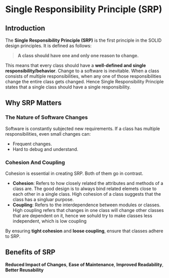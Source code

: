 # Single Responsibility Principle (SRP)

## Introduction

The **Single Responsibility Principle (SRP)** is the first principle in the SOLID design principles. It is defined as follows:

> **A class should have one and only one reason to change.**

This means that every class should have a **well-defined and single responsibility/behavior**. Change to a software is inevitable. When a class consists of multiple responsibilities, when any one of those responsibilities change the entire class gets changed. Hence Single Responsibility Principle states that a single class should have a single responsibility.

## Why SRP Matters

### The Nature of Software Changes
Software is constantly subjected new requirements. If a class has multiple responsibilities, even small changes can:
- Frequent changes.
- Hard to debug and understand.

### Cohesion And Coupling
Cohesion is essential in creating SRP. Both of them go in contrast. 
- **Cohesion**: Refers to how closely related the attributes and methods of a class are. The good design is to always bind related elemets close to each other in a single class. High cohesion of a class suggests that the class has a singluar purpose. 
- **Coupling**: Refers to the interdependence between modules or classes. High coupling refers that changes in one class will change other classes that are dependent on it, hence we sohuld try to make classes less independent, which is low coupling

By ensuring **tight cohesion** and **loose coupling**, ensure that classes adhere to SRP.


## Benefits of SRP

**Reduced Impact of Changes**, **Ease of Maintenance**, **Improved Readability**, **Better Reusability**  

